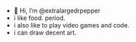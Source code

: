 - 👋 Hi, I’m @extralargedrpepper
- i like food. period.
- i also like to play video games and code.
- i can draw decent art.

<!---
extralargedrpepper/extralargedrpepper is a ✨ special ✨ repository because its `README.md` (this file) appears on your GitHub profile.
You can click the Preview link to take a look at your changes.
--->
